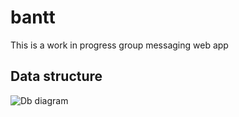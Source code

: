 # bantt
This is a work in progress group messaging web app

## Data structure 
![Db diagram](https://user-images.githubusercontent.com/38357751/194235185-43c6afa9-2793-460e-a7ae-c39ff1df6989.png)
